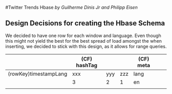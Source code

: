 #Twitter Trends Hbase
*by Guilherme Dinis Jr and Philipp Eisen*

## Design Decisions for creating the Hbase Schema

We decided to have one row for each window and language.
Even though this might not yield the best for the best spread of load amongst the
when inserting, we decided to stick with this design, as it allows for range queries.

|                       | (CF) hashTag |     |     | (CF) meta |   |   |
|-----------------------|--------------|-----|-----|-----------|---|---|
| (rowKey)timestampLang | xxx          | yyy | zzz | lang      |   |   |
|                       | 3            | 2   | 1   | en        |   |   |
|                       |              |     |     |           |   |   |

